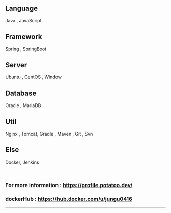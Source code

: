 ## Language
Java , JavaScript

## Framework
Spring , SpringBoot 
 
## Server
Ubuntu , CentOS , Window 

## Database 
Oracle , MariaDB 

## Util
Nginx , Tomcat, Gradle , Maven , Git , Svn

## Else
Docker, Jenkins



<br/>

<!-- ### Each project has its own description on README.md
----------------------- -->
### For more information : https://profile.potatoo.dev/
### dockerHub : https://hub.docker.com/u/jungu0416
-----------------------

